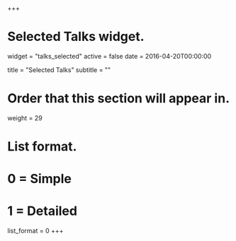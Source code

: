 +++
# Selected Talks widget.
widget = "talks_selected"
active = false
date = 2016-04-20T00:00:00

title = "Selected Talks"
subtitle = ""

# Order that this section will appear in.
weight = 29

# List format.
#   0 = Simple
#   1 = Detailed
list_format = 0
+++
